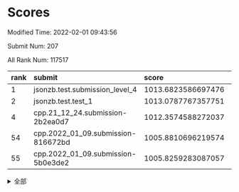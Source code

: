 # Scores

Modified Time: 2022-02-01 09:43:56

Submit Num: 207

All Rank Num: 117517

| rank |               submit               |       score        |       sigma        | pk_num |
| :--- | :--------------------------------- | :----------------- | :----------------- | :----- |
| 1    | jsonzb.test.submission_level_4     | 1013.6823586697476 | 0.8241345779906355 | 2269   |
| 2    | jsonzb.test.test_1                 | 1013.0787767357751 | 0.8193485389843361 | 2270   |
| 4    | cpp.21_12_24.submission-2b2ea0d7   | 1012.3574588272037 | 0.800955760056691  | 2271   |
| 54   | cpp.2022_01_09.submission-816672bd | 1005.8810696219574 | 0.7249452539931229 | 2273   |
| 55   | cpp.2022_01_09.submission-5b0e3de2 | 1005.8259283087057 | 0.7246189647840072 | 2270   |


<details>
<summary>全部</summary>

| rank |                 submit                 |       score        |       sigma        | pk_num |
| :--- | :------------------------------------- | :----------------- | :----------------- | :----- |
| 1    | jsonzb.test.submission_level_4         | 1013.6823586697476 | 0.8241345779906355 | 2269   |
| 2    | jsonzb.test.test_1                     | 1013.0787767357751 | 0.8193485389843361 | 2270   |
| 3    | gobigger.level_3.submission_level_3_25 | 1012.3720563868324 | 0.7948003942286717 | 2273   |
| 4    | cpp.21_12_24.submission-2b2ea0d7       | 1012.3574588272037 | 0.800955760056691  | 2271   |
| 5    | gobigger.level_3.submission_level_3_35 | 1011.8831666353278 | 0.7938143876733995 | 2275   |
| 6    | gobigger.level_3.submission_level_3_14 | 1011.4151969682242 | 0.7754277877479666 | 2269   |
| 7    | gobigger.level_3.submission_level_3_6  | 1011.2403449023245 | 0.7483784342011432 | 2274   |
| 8    | gobigger.level_3.submission_level_3_36 | 1011.1878143994303 | 0.7697799688890024 | 2270   |
| 9    | gobigger.level_3.submission_level_3_2  | 1011.1104926591859 | 0.7936542948748867 | 2270   |
| 10   | gobigger.level_3.submission_level_3_9  | 1010.9731696912002 | 0.7603556346633885 | 2272   |
| 11   | gobigger.level_3.submission_level_3_18 | 1010.9444872238822 | 0.7543088728958689 | 2271   |
| 12   | gobigger.level_3.submission_level_3_0  | 1010.7905931584917 | 0.7919172755125828 | 2271   |
| 13   | gobigger.level_3.submission_level_3_23 | 1010.7404396113379 | 0.7852571917379335 | 2277   |
| 14   | gobigger.level_3.submission_level_3_39 | 1010.7102866597628 | 0.758940040407913  | 2272   |
| 15   | gobigger.level_3.submission_level_3_30 | 1010.6545815428215 | 0.7603325019529398 | 2276   |
| 16   | gobigger.level_3.submission_level_3_33 | 1010.4837388120632 | 0.7576282637129713 | 2276   |
| 17   | gobigger.level_3.submission_level_3_49 | 1010.4241492551632 | 0.7948667399317227 | 2267   |
| 18   | gobigger.level_3.submission_level_3_40 | 1010.3990848891688 | 0.7562401099612572 | 2271   |
| 19   | gobigger.level_3.submission_level_3_13 | 1010.3491206829211 | 0.7903760026354979 | 2270   |
| 20   | gobigger.level_3.submission_level_3_31 | 1010.2890565150038 | 0.7819533120793711 | 2273   |
| 21   | gobigger.level_3.submission_level_3_16 | 1010.2107992148909 | 0.7506358051688149 | 2272   |
| 22   | gobigger.level_3.submission_level_3_48 | 1010.160278653467  | 0.7634969064558205 | 2274   |
| 23   | gobigger.level_3.submission_level_3_34 | 1010.116582441188  | 0.7623915416466068 | 2265   |
| 24   | gobigger.level_3.submission_level_3_15 | 1010.1105276398182 | 0.7360310090730087 | 2271   |
| 25   | gobigger.level_3.submission_level_3_5  | 1010.0989811040259 | 0.7585055731209418 | 2269   |
| 26   | gobigger.level_3.submission_level_3_1  | 1010.0754498458954 | 0.7557878749960141 | 2271   |
| 27   | gobigger.level_3.submission_level_3_38 | 1010.0042506527676 | 0.7645107702284393 | 2272   |
| 28   | gobigger.level_3.submission_level_3_42 | 1010.0009945159112 | 0.7595283789685084 | 2265   |
| 29   | gobigger.level_3.submission_level_3_43 | 1009.9564354259882 | 0.7589096519773362 | 2271   |
| 30   | gobigger.level_3.submission_level_3_26 | 1009.8806849076658 | 0.7717006171808118 | 2266   |
| 31   | gobigger.level_3.submission_level_3_45 | 1009.8411124165092 | 0.7514092310943381 | 2274   |
| 32   | gobigger.level_3.submission_level_3_4  | 1009.7612731325945 | 0.7422058637523237 | 2272   |
| 33   | gobigger.level_3.submission_level_3_11 | 1009.7566646336061 | 0.7778784039385034 | 2276   |
| 34   | gobigger.level_3.submission_level_3_47 | 1009.6691040744624 | 0.7280643513199069 | 2274   |
| 35   | gobigger.level_3.submission_level_3_41 | 1009.5572195716526 | 0.7454731088833069 | 2273   |
| 36   | gobigger.level_3.submission_level_3_20 | 1009.5188466148455 | 0.7418943687633632 | 2275   |
| 37   | gobigger.level_3.submission_level_3_29 | 1009.5026918722931 | 0.7586493178818184 | 2271   |
| 38   | gobigger.level_3.submission_level_3_8  | 1009.5001581823217 | 0.7624314028868746 | 2269   |
| 39   | gobigger.level_3.submission_level_3_19 | 1009.433284976767  | 0.7550913194464246 | 2269   |
| 40   | gobigger.level_3.submission_level_3_10 | 1009.4313837904089 | 0.7584637597871869 | 2274   |
| 41   | gobigger.level_3.submission_level_3_21 | 1009.2469911563678 | 0.7666094056840569 | 2271   |
| 42   | gobigger.level_3.submission_level_3_37 | 1009.2284410310386 | 0.7645538563594423 | 2270   |
| 43   | gobigger.level_3.submission_level_3_44 | 1009.2210077893177 | 0.7459028049526452 | 2268   |
| 44   | gobigger.level_3.submission_level_3_12 | 1009.1344436647871 | 0.7349273869255484 | 2276   |
| 45   | gobigger.level_3.submission_level_3_27 | 1009.0842583452388 | 0.742426479916358  | 2272   |
| 46   | gobigger.level_3.submission_level_3_46 | 1009.065794085003  | 0.7394339260097635 | 2272   |
| 47   | gobigger.level_3.submission_level_3_28 | 1009.0446195417228 | 0.7199722225650609 | 2271   |
| 48   | gobigger.level_3.submission_level_3_24 | 1008.9593337148523 | 0.7448687751267553 | 2264   |
| 49   | gobigger.level_3.submission_level_3_7  | 1008.8906144932947 | 0.7504240453006181 | 2280   |
| 50   | gobigger.level_3.submission_level_3_32 | 1008.7156328742233 | 0.738587278588424  | 2270   |
| 51   | gobigger.level_3.submission_level_3_3  | 1008.6985688921707 | 0.7426479860167537 | 2270   |
| 52   | gobigger.level_3.submission_level_3_22 | 1008.464297315873  | 0.7545501420031524 | 2272   |
| 53   | gobigger.level_3.submission_level_3_17 | 1008.3300992433255 | 0.7475241094192294 | 2268   |
| 54   | cpp.2022_01_09.submission-816672bd     | 1005.8810696219574 | 0.7249452539931229 | 2273   |
| 55   | cpp.2022_01_09.submission-5b0e3de2     | 1005.8259283087057 | 0.7246189647840072 | 2270   |
| 56   | gobigger.level_1.submission_level_1_47 | 1004.8808308830045 | 0.7250679603979642 | 2271   |
| 57   | gobigger.level_1.submission_level_1_41 | 1004.4377087037477 | 0.7275546680033534 | 2273   |
| 58   | gobigger.level_1.submission_level_1_21 | 1004.4035223276105 | 0.7367696523387417 | 2271   |
| 59   | gobigger.level_1.submission_level_1_15 | 1004.3147324417844 | 0.7157855848833808 | 2272   |
| 60   | gobigger.level_1.submission_level_1_1  | 1004.2847487467507 | 0.7177380044896473 | 2268   |
| 61   | gobigger.level_1.submission_level_1_17 | 1004.2845837371103 | 0.7083767895654984 | 2268   |
| 62   | gobigger.level_1.submission_level_1_22 | 1004.2786704027475 | 0.7137214643544461 | 2269   |
| 63   | gobigger.level_1.submission_level_1_2  | 1003.996105669138  | 0.7149054144996353 | 2269   |
| 64   | gobigger.level_1.submission_level_1_29 | 1003.8107536037743 | 0.7203936675631573 | 2271   |
| 65   | gobigger.level_1.submission_level_1_19 | 1003.7660284963572 | 0.712578589178566  | 2270   |
| 66   | gobigger.level_1.submission_level_1_6  | 1003.7394143743797 | 0.7202790689260236 | 2274   |
| 67   | gobigger.level_1.submission_level_1_46 | 1003.7356790519082 | 0.7205255536032543 | 2270   |
| 68   | gobigger.level_1.submission_level_1_48 | 1003.6863987456213 | 0.7226852850984278 | 2267   |
| 69   | gobigger.level_1.submission_level_1_44 | 1003.6717111625254 | 0.7243992050576031 | 2270   |
| 70   | gobigger.level_1.submission_level_1_33 | 1003.5039349524493 | 0.7157762820198571 | 2272   |
| 71   | gobigger.level_1.submission_level_1_20 | 1003.4599936863691 | 0.7162862757796838 | 2268   |
| 72   | gobigger.level_1.submission_level_1_10 | 1003.4356677289601 | 0.723147288543025  | 2271   |
| 73   | gobigger.level_1.submission_level_1_8  | 1003.3914462794735 | 0.7165803304529089 | 2272   |
| 74   | gobigger.level_1.submission_level_1_7  | 1003.3473568433109 | 0.7270450833711607 | 2274   |
| 75   | gobigger.level_1.submission_level_1_3  | 1003.3354105209401 | 0.7235870368483981 | 2273   |
| 76   | gobigger.level_1.submission_level_1_37 | 1003.2096023165117 | 0.7178136563046155 | 2273   |
| 77   | gobigger.level_1.submission_level_1_45 | 1003.2006416869299 | 0.7014910732053632 | 2274   |
| 78   | gobigger.level_1.submission_level_1_5  | 1003.1674942099897 | 0.7127053963618653 | 2272   |
| 79   | gobigger.level_1.submission_level_1_32 | 1003.1053402919753 | 0.7173144163220558 | 2270   |
| 80   | gobigger.level_1.submission_level_1_39 | 1003.102445118732  | 0.7398113561648676 | 2269   |
| 81   | gobigger.level_1.submission_level_1_4  | 1003.058176517046  | 0.7321055202214742 | 2268   |
| 82   | gobigger.level_1.submission_level_1_40 | 1003.0526762510212 | 0.7299810929006241 | 2269   |
| 83   | gobigger.level_1.submission_level_1_42 | 1003.0471949057851 | 0.7180976483187423 | 2272   |
| 84   | gobigger.level_1.submission_level_1_43 | 1003.040232042443  | 0.7094608754202423 | 2273   |
| 85   | gobigger.level_1.submission_level_1_34 | 1002.9934719698764 | 0.723922987074275  | 2270   |
| 86   | gobigger.level_1.submission_level_1_12 | 1002.9639089433907 | 0.7140736170409431 | 2272   |
| 87   | gobigger.level_1.submission_level_1_0  | 1002.9592861021515 | 0.7162435511441552 | 2272   |
| 88   | gobigger.level_1.submission_level_1_31 | 1002.8537368310102 | 0.7062713044509846 | 2271   |
| 89   | gobigger.level_1.submission_level_1_13 | 1002.843300704211  | 0.7155972481765416 | 2280   |
| 90   | gobigger.level_1.submission_level_1_24 | 1002.8195368063499 | 0.7158111916877338 | 2277   |
| 91   | gobigger.level_1.submission_level_1_18 | 1002.7570699364124 | 0.7119768097737573 | 2272   |
| 92   | gobigger.level_1.submission_level_1_30 | 1002.7302574577795 | 0.7245678038399944 | 2270   |
| 93   | gobigger.level_1.submission_level_1_27 | 1002.6310159958856 | 0.7218277054420011 | 2271   |
| 94   | gobigger.level_1.submission_level_1_23 | 1002.6207660504205 | 0.7136024218053887 | 2269   |
| 95   | gobigger.level_1.submission_level_1_9  | 1002.5826299751259 | 0.7242041568249739 | 2274   |
| 96   | gobigger.level_1.submission_level_1_35 | 1002.3314259505844 | 0.7127032419736707 | 2265   |
| 97   | gobigger.level_1.submission_level_1_28 | 1002.2693379613959 | 0.712939973395677  | 2271   |
| 98   | gobigger.level_1.submission_level_1_36 | 1002.136044613584  | 0.7137146059070407 | 2265   |
| 99   | gobigger.level_1.submission_level_1_38 | 1002.0325509004514 | 0.7089355986457122 | 2275   |
| 100  | gobigger.level_1.submission_level_1_14 | 1001.9774434074855 | 0.7236234261804206 | 2267   |
| 101  | gobigger.level_1.submission_level_1_49 | 1001.857668041752  | 0.7125629582546712 | 2270   |
| 102  | gobigger.level_1.submission_level_1_11 | 1001.8396800754389 | 0.7189422255958811 | 2273   |
| 103  | gobigger.level_1.submission_level_1_25 | 1001.7141210984963 | 0.7187268814716717 | 2270   |
| 104  | gobigger.level_1.submission_level_1_26 | 1001.7074285802203 | 0.7052750697339445 | 2271   |
| 105  | gobigger.level_1.submission_level_1_16 | 1001.6818495686055 | 0.7254871353429857 | 2270   |
| 106  | gobigger.random.submission_random_46   | 997.6941499680158  | 0.7024134279788892 | 2267   |
| 107  | gobigger.random.submission_random_3    | 997.64021993643    | 0.7075067763612425 | 2271   |
| 108  | gobigger.random.submission_random_37   | 997.1393504295378  | 0.7135763401575177 | 2273   |
| 109  | gobigger.random.submission_random_43   | 996.8815812813464  | 0.7030040724776387 | 2274   |
| 110  | gobigger.random.submission_random_36   | 996.8617646275765  | 0.7128319099433595 | 2273   |
| 111  | gobigger.random.submission_random_45   | 996.764235087197   | 0.7105662649934669 | 2267   |
| 112  | gobigger.random.submission_random_24   | 996.7080631322998  | 0.7131511465437606 | 2272   |
| 113  | gobigger.random.submission_random_47   | 996.6231752948456  | 0.714080708040937  | 2265   |
| 114  | gobigger.random.submission_random_16   | 996.5748136241853  | 0.7014406519458143 | 2271   |
| 115  | gobigger.random.submission_random_48   | 996.52157586473    | 0.690712059787229  | 2273   |
| 116  | gobigger.random.submission_random_8    | 996.357932059775   | 0.7046224483473418 | 2270   |
| 117  | gobigger.random.submission_random_23   | 996.3016875887287  | 0.7167717909389331 | 2273   |
| 118  | gobigger.random.submission_random_40   | 996.2871820467165  | 0.7101302906691113 | 2273   |
| 119  | gobigger.random.submission_random_32   | 996.2018196762025  | 0.7076670861659884 | 2272   |
| 120  | gobigger.random.submission_random_17   | 996.1446253249175  | 0.7139846857163734 | 2275   |
| 121  | gobigger.random.submission_random_14   | 996.0940447898184  | 0.705559884740452  | 2273   |
| 122  | gobigger.random.submission_random_21   | 995.9578631152883  | 0.711635092720926  | 2267   |
| 123  | gobigger.random.submission_random_1    | 995.9079250368382  | 0.7116032626340909 | 2270   |
| 124  | gobigger.random.submission_random_27   | 995.8960730310313  | 0.7214070541529984 | 2274   |
| 125  | gobigger.random.submission_random_6    | 995.8896950411038  | 0.7161305132142058 | 2272   |
| 126  | gobigger.random.submission_random_42   | 995.8794557154475  | 0.7183973265847339 | 2266   |
| 127  | gobigger.random.submission_random_49   | 995.8598372184962  | 0.7109147695864315 | 2271   |
| 128  | gobigger.random.submission_random_5    | 995.843250328422   | 0.7133715466635469 | 2266   |
| 129  | gobigger.random.submission_random_33   | 995.7663397899945  | 0.7243004856957251 | 2272   |
| 130  | gobigger.random.submission_random_41   | 995.7621199271215  | 0.7093676624497656 | 2275   |
| 131  | gobigger.random.submission_random_35   | 995.6962253520347  | 0.7108036784144249 | 2272   |
| 132  | gobigger.random.submission_random_2    | 995.6678989798503  | 0.706613361718525  | 2267   |
| 133  | gobigger.random.submission_random_11   | 995.6621135308567  | 0.7166957724561999 | 2266   |
| 134  | gobigger.random.submission_random_22   | 995.6429661262084  | 0.7179868429475287 | 2268   |
| 135  | gobigger.random.submission_random_10   | 995.5880175645658  | 0.7126369125143465 | 2266   |
| 136  | gobigger.random.submission_random_28   | 995.5620996031251  | 0.7124595529152878 | 2276   |
| 137  | gobigger.random.submission_random_20   | 995.4873283563195  | 0.7228527497950153 | 2272   |
| 138  | gobigger.random.submission_random_15   | 995.4223320181646  | 0.7216172932288466 | 2269   |
| 139  | gobigger.random.submission_random_18   | 995.3221836577909  | 0.706085341457629  | 2275   |
| 140  | gobigger.random.submission_random_38   | 995.2846328482129  | 0.711464079057161  | 2271   |
| 141  | gobigger.random.submission_random_19   | 995.2646970997278  | 0.7044459255751663 | 2273   |
| 142  | gobigger.random.submission_random_9    | 995.2445667768117  | 0.7161113886895791 | 2273   |
| 143  | gobigger.random.submission_random_4    | 995.2425945782614  | 0.7067716826223597 | 2269   |
| 144  | gobigger.random.submission_random_0    | 995.1987349821324  | 0.708423259299798  | 2272   |
| 145  | gobigger.random.submission_random_31   | 995.1370974130307  | 0.7172176579553284 | 2266   |
| 146  | gobigger.random.submission_random_44   | 995.1049118559076  | 0.7267511831362539 | 2269   |
| 147  | gobigger.random.submission_random_13   | 995.0099735166443  | 0.7090469513574453 | 2269   |
| 148  | gobigger.random.submission_random_7    | 994.9361877792462  | 0.7277080652630353 | 2266   |
| 149  | gobigger.random.submission_random_25   | 994.9248526666557  | 0.6996311899061826 | 2267   |
| 150  | gobigger.random.submission_random_30   | 994.8993554135543  | 0.7170906061552648 | 2267   |
| 151  | gobigger.random.submission_random_12   | 994.8362659031953  | 0.716137287088692  | 2270   |
| 152  | gobigger.random.submission_random_26   | 994.7587734543057  | 0.7103117142149278 | 2275   |
| 153  | gobigger.random.submission_random_29   | 994.6934120573094  | 0.70961444833206   | 2272   |
| 154  | gobigger.random.submission_random_34   | 994.6099051963566  | 0.719721278822398  | 2271   |
| 155  | gobigger.random.submission_random_39   | 994.2889500840852  | 0.7073060965443576 | 2265   |
| 156  | gobigger.level_2.submission_level_2_27 | 993.9611844251857  | 0.7244816698243309 | 2267   |
| 157  | gobigger.level_2.submission_level_2_6  | 993.9485348262047  | 0.7366754088199132 | 2273   |
| 158  | gobigger.level_2.submission_level_2_19 | 993.7849894098275  | 0.7416018212808902 | 2266   |
| 159  | gobigger.level_2.submission_level_2_38 | 993.7154030180792  | 0.7295632000009015 | 2269   |
| 160  | gobigger.level_2.submission_level_2_18 | 993.465476683182   | 0.7482311379338147 | 2272   |
| 161  | gobigger.level_2.submission_level_2_1  | 993.2468448814781  | 0.7322970660740987 | 2275   |
| 162  | gobigger.level_2.submission_level_2_47 | 993.0177401298306  | 0.7302687181629594 | 2272   |
| 163  | gobigger.level_2.submission_level_2_45 | 992.9642991195623  | 0.7527858497829854 | 2271   |
| 164  | gobigger.level_2.submission_level_2_43 | 992.9406301968985  | 0.7361300170831017 | 2274   |
| 165  | gobigger.level_2.submission_level_2_9  | 992.8555063299564  | 0.7309209213768728 | 2265   |
| 166  | gobigger.level_2.submission_level_2_36 | 992.8523669383115  | 0.7297549303149796 | 2272   |
| 167  | gobigger.level_2.submission_level_2_17 | 992.8021245430072  | 0.7293513306924588 | 2263   |
| 168  | gobigger.level_2.submission_level_2_25 | 992.7988607173901  | 0.7248657555225986 | 2274   |
| 169  | gobigger.level_2.submission_level_2_31 | 992.7535268625213  | 0.733984330961503  | 2272   |
| 170  | gobigger.level_2.submission_level_2_12 | 992.7128320242145  | 0.7358582362470866 | 2278   |
| 171  | gobigger.level_2.submission_level_2_23 | 992.6846511623243  | 0.7383899783973699 | 2269   |
| 172  | gobigger.level_2.submission_level_2_5  | 992.5611073872653  | 0.734974633403042  | 2269   |
| 173  | gobigger.level_2.submission_level_2_4  | 992.5538793376398  | 0.7401785403416725 | 2271   |
| 174  | gobigger.level_2.submission_level_2_11 | 992.5093671393272  | 0.7472125123588912 | 2272   |
| 175  | gobigger.level_2.submission_level_2_48 | 992.4706585304775  | 0.7277288514846105 | 2270   |
| 176  | gobigger.level_2.submission_level_2_41 | 992.4234017316383  | 0.7470029944653207 | 2275   |
| 177  | gobigger.level_2.submission_level_2_33 | 992.3070554184579  | 0.7468513763515967 | 2264   |
| 178  | gobigger.level_2.submission_level_2_26 | 992.3006974506858  | 0.7393245854495964 | 2273   |
| 179  | gobigger.level_2.submission_level_2_15 | 992.2784731001066  | 0.7309045956015097 | 2276   |
| 180  | gobigger.level_2.submission_level_2_46 | 992.2453736966825  | 0.7386994726693724 | 2267   |
| 181  | gobigger.level_2.submission_level_2_49 | 992.1883643580702  | 0.7242335846958071 | 2270   |
| 182  | gobigger.level_2.submission_level_2_2  | 992.0714859743674  | 0.7422203926500672 | 2273   |
| 183  | gobigger.level_2.submission_level_2_34 | 992.032139816282   | 0.7602172830479107 | 2268   |
| 184  | gobigger.level_2.submission_level_2_40 | 992.0311858341443  | 0.7516116678705107 | 2267   |
| 185  | gobigger.level_2.submission_level_2_16 | 991.9820529820516  | 0.7344990789804602 | 2268   |
| 186  | gobigger.level_2.submission_level_2_37 | 991.9660949730599  | 0.7379237215615857 | 2270   |
| 187  | gobigger.level_2.submission_level_2_28 | 991.9473652327457  | 0.752116282368223  | 2272   |
| 188  | gobigger.level_2.submission_level_2_44 | 991.8999658100886  | 0.7311495282722177 | 2267   |
| 189  | gobigger.level_2.submission_level_2_32 | 991.8070255889472  | 0.744384206728757  | 2270   |
| 190  | gobigger.level_2.submission_level_2_10 | 991.7831160741582  | 0.7472226197859481 | 2275   |
| 191  | gobigger.level_2.submission_level_2_21 | 991.741652921356   | 0.7505604312397115 | 2271   |
| 192  | gobigger.level_2.submission_level_2_14 | 991.7130580124145  | 0.749925477259275  | 2265   |
| 193  | gobigger.level_2.submission_level_2_8  | 991.6915639361619  | 0.7594764084967348 | 2272   |
| 194  | gobigger.level_2.submission_level_2_39 | 991.5885797763465  | 0.7612949539288182 | 2277   |
| 195  | gobigger.level_2.submission_level_2_0  | 991.4534820705582  | 0.76230928794235   | 2272   |
| 196  | gobigger.level_2.submission_level_2_30 | 991.3133947221945  | 0.7616943301999274 | 2271   |
| 197  | gobigger.level_2.submission_level_2_29 | 991.2993792944824  | 0.7714555656177812 | 2273   |
| 198  | gobigger.level_2.submission_level_2_22 | 991.2672954515388  | 0.7507989715751437 | 2273   |
| 199  | gobigger.level_2.submission_level_2_13 | 991.2413893103592  | 0.7642458639804193 | 2271   |
| 200  | gobigger.level_2.submission_level_2_35 | 991.2357993812066  | 0.7403301103272018 | 2268   |
| 201  | gobigger.level_2.submission_level_2_24 | 991.0389299875903  | 0.7459878684607827 | 2268   |
| 202  | gobigger.level_2.submission_level_2_7  | 990.9672942611182  | 0.7480726193826931 | 2277   |
| 203  | gobigger.level_2.submission_level_2_42 | 990.8138396433399  | 0.7503814482719032 | 2271   |
| 204  | gobigger.level_2.submission_level_2_3  | 990.6287701353936  | 0.7504563628073055 | 2274   |
| 205  | gobigger.level_2.submission_level_2_20 | 988.6635762373605  | 0.817458414192153  | 2266   |
| 206  | gobigger.none.submission_none_1        | 977.9328623851802  | 1.2259487024381641 | 2264   |
| 207  | gobigger.none.submission_none_0        | 976.0960821908712  | 1.3692528321681785 | 2273   |

</details>